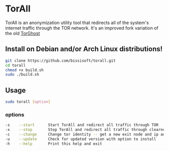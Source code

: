 # TorAll
TorAll is an anonymization utility tool that redirects all of the system's internet traffic through the TOR network.
It's an improved fork variation of the old [TorGhost](https://github.com/SusmithKrishnan/torghost)
## Install on Debian and/or Arch Linux distributions!
```sh
git clone https://github.com/bissisoft/torall.git
cd torall
chmod +x build.sh
sudo ./build.sh
```

## Usage
```sh
sudo torall [option]
```
### options
```sh
-s    --start      Start TorAll and redirect all traffic through TOR
-x    --stop       Stop TorAll and redirect all traffic through clearnet
-c    --change     Change tor identity -- get a new exit node and ip address
-u    --update     Check for updated version with option to install
-h    --help       Print this help and exit
```
